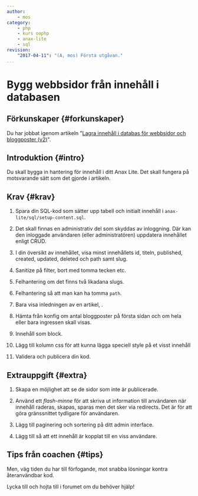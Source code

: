 ```yaml
---
author:
    - mos
category:
    - php
    - kurs oophp
    - anax-lite
    - sql
revision:
    "2017-04-11": "(A, mos) Första utgåvan."
...
```

Bygg webbsidor från innehåll i databasen
==================================

 
<!--more-->



Förkunskaper {#forkunskaper}
-----------------------

Du har jobbat igenom artikeln "[Lagra innehåll i databas för webbsidor och bloggposter (v2)](kunskap/kom-igang-med-php-pdo-och-mysql-v2)".



Introduktion {#intro}
-----------------------

Du skall bygga in hantering för innehåll i ditt Anax Lite. Det skall fungera på motsvarande sätt som det gjorde i artikeln.


Krav {#krav}
-----------------------

1. Spara din SQL-kod som sätter upp tabell och initialt innehåll i `anax-lite/sql/setup-content.sql`.

1. Det skall finnas en administrativ del som skyddas av inloggning. Där kan den inloggade användaren (eller administratören) uppdatera innehållet enligt CRUD.

1. I din översikt av innehållet, visa minst innehållets id, titeln, published, created, updated, deleted och path samt slug.

1. Sanitize på filter, bort med tomma tecken etc.

1. Felhantering om det finns två likadana slugs.

1. Felhantering så att man kan ha tomma `path`.

1. Bara visa inledningen av en artikel, <!--more-->.

1. Hämta från konfig om antal bloggposter på första sidan och om hela eller bara ingressen skall visas.

1. Innehåll som block.

1. Lägg till kolumn css för att kunna lägga speciell style på et visst innehåll

1. Validera och publicera din kod.



Extrauppgift {#extra}
-----------------------

1. Skapa en möjlighet att se de sidor som inte är publicerade.

1. Använd ett _flash-minne_ för att skriva ut information till användaren när innehåll raderas, skapas, sparas men det sker via redirects. Det är för att göra gränssnittet tydligare för användaren.

1. Lägg till paginering och sortering på ditt admin interface.

1. Lägg till så att ett innehåll är kopplat till en viss användare.



Tips från coachen {#tips}
-----------------------


Men, väg tiden du har till förfogande, mot snabba lösningar kontra återanvändbar kod.

Lycka till och hojta till i forumet om du behöver hjälp!
